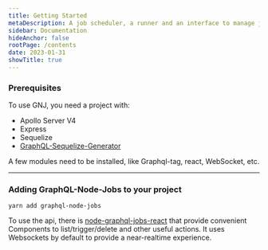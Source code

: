 ```yaml
---
title: Getting Started
metaDescription: A job scheduler, a runner and an interface to manage jobs. In one lib.
sidebar: Documentation
hideAnchor: false
rootPage: /contents
date: 2023-01-31
showTitle: true
---
```



### Prerequisites

To use GNJ, you need a project with:

- Apollo Server V4
- Express
- Sequelize
- [GraphQL-Sequelize-Generator](https://github.com/teamstarter/graphql-sequelize-generator)

A few modules need to be installed, like Graphql-tag, react, WebSocket, etc.

---

### Adding GraphQL-Node-Jobs to your project

```
yarn add graphql-node-jobs
```

To use the api, there is [node-graphql-jobs-react](https://github.com/vincentdesmares/node-jobs-react) that provide convenient Components to list/trigger/delete and other useful actions. It uses Websockets by default to provide a near-realtime experience.
